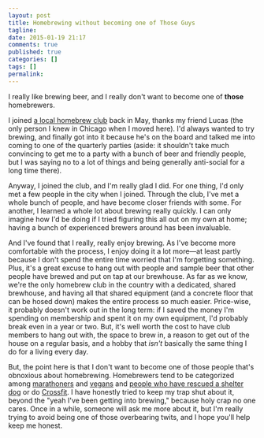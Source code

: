 ```yaml
---
layout: post
title: Homebrewing without becoming one of Those Guys
tagline:
date: 2015-01-19 21:17
comments: true
published: true
categories: []
tags: []
permalink:
---
```

I really like brewing beer, and I really don't want to become one of **those** homebrewers.

I joined [a local homebrew club](http://www.chaosbrewclub.net/) back in May, thanks my friend Lucas (the only person I knew in Chicago when I moved here). I'd always wanted to try brewing, and finally got into it because he's on the board and talked me into coming to one of the quarterly parties (aside: it shouldn't take much convincing to get me to a party with a bunch of beer and friendly people, but I was saying no to a lot of things and being generally anti-social for a long time there).

Anyway, I joined the club, and I'm really glad I did. For one thing, I'd only met a few people in the city when I joined. Through the club, I've met a whole bunch of people, and have become closer friends with some. For another, I learned a whole lot about brewing really quickly. I can only imagine how I'd be doing if I tried figuring this all out on my own at home; having a bunch of experienced brewers around has been invaluable.

And I've found that I really, really enjoy brewing. As I've become more comfortable with the process, I enjoy doing it a lot more—at least partly because I don't spend the entire time worried that I'm forgetting something. Plus, it's a great excuse to hang out with people and sample beer that other people have brewed and put on tap at our brewhouse. As far as we know, we're the only homebrew club in the country with a dedicated, shared brewhouse, and having all that shared equipment (and a concrete floor that can be hosed down) makes the entire process so much easier. Price-wise, it probably doesn't work out in the long term: if I saved the money I'm spending on membership and spent it on my own equipment, I'd probably break even in a year or two. But, it's well worth the cost to have club members to hang out with, the space to brew in, a reason to get out of the house on a regular basis, and a hobby that *isn't* basically the same thing I do for a living every day.

But, the point here is that I don't want to become one of those people that's obnoxious about homebrewing. Homebrewers tend to be categorized among [marathoners](http://i.imgur.com/dUNnVCw.jpg) and [vegans](http://i.imgur.com/RtLy8.png) and [people who have rescued a shelter dog](http://teamcoco.com/video/things-that-have-never-ever-been-said-selfie-stick-edition?playlsist=x%3BeyJ0eXBlIjoicmVsYXRlZCIsImlkIjo4NzE1MX0#t=0:41) or do [Crossfit](http://images.elephantjournal.com/wp-content/uploads/2014/11/59c5mwd.png). I have honestly tried to keep my trap shut about it, beyond the "yeah I've been getting into brewing," because holy crap no one cares. Once in a while, someone will ask me more about it, but I'm really trying to avoid being one of those overbearing twits, and I hope you'll help keep me honest.
